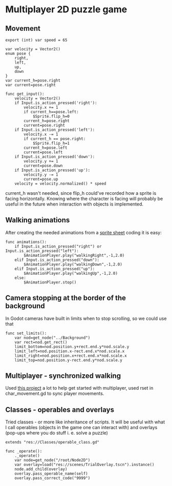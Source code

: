 # Multiplayer 2D puzzle game

## Movement

```gdscript
export (int) var speed = 65

var velocity = Vector2()
enum pose {
	right,
	left,
	up,
	down
}
var current_h=pose.right
var current=pose.right

func get_input():
	velocity = Vector2()
	if Input.is_action_pressed('right'):
		velocity.x += 1
		if current_h==pose.left:
			$Sprite.flip_h=0
		current_h=pose.right
		current=pose.right
	if Input.is_action_pressed('left'):
		velocity.x -= 1
		if current_h == pose.right:
			$Sprite.flip_h=1
		current_h=pose.left
		current=pose.left
	if Input.is_action_pressed('down'):
		velocity.y += 1
		current=pose.down
	if Input.is_action_pressed('up'):
		velocity.y -= 1
		current=pose.up
	velocity = velocity.normalized() * speed
```

current_h wasn't needed, since flip_h could've recorded how a sprite is facing horizontally. Knowing where the character is facing will probably be useful in the future when interaction with objects is implemented.

## Walking animations
After creating the needed animations from a [sprite sheet](https://www.deviantart.com/lightningtopaz/art/Moltres-gijinka-835037518) coding it is easy:
```gdscript
func animations():
	if Input.is_action_pressed("right") or Input.is_action_pressed("left"):
		$AnimationPlayer.play("walkingRight",-1,2.0)
	elif Input.is_action_pressed("down"):
		$AnimationPlayer.play("walkingDown",-1,2.0)
	elif Input.is_action_pressed("up"):
		$AnimationPlayer.play("walkingUp",-1,2.0)
	else:
		$AnimationPlayer.stop()
```

## Camera stopping at the border of the background
In Godot cameras have built in limits when to stop scrolling, so we could use that
```gdscript
func set_limits():
	var nod=get_node("../Background")
	var rect=nod.get_rect()
	limit_bottom=nod.position.y+rect.end.y*nod.scale.y
	limit_left=nod.position.x-rect.end.x*nod.scale.x
	limit_right=nod.position.x+rect.end.x*nod.scale.x
	limit_top=nod.position.y-rect.end.y*nod.scale.y
```
## Multiplayer - synchronized walking
Used [this project](https://github.com/GDQuest/godot-demos/tree/master/2018/07-30-2018-multiplayer-high-level-api) a lot to help get started with multiplayer, used rset in char_movement.gd to sync player movements.

## Classes - operables and overlays
Tried classes - or more like inheritance of scripts. It will be useful with what I call operables (objects in the game one can interact with) and overlays (pop-ups where you do stuff i. e. solve a puzzle)
```gdscript
extends "res://Classes/operable_class.gd"

func _operate():
	._operate()
	var node=get_node("/root/Node2D")
	var overlay=load("res://scenes/TrialOverlay.tscn").instance()
	node.add_child(overlay)
	overlay.pass_operable_name(self)
	overlay.pass_correct_code("9999")
```
